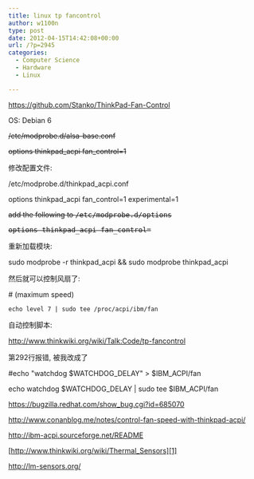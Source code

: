 ```yaml
---
title: linux tp fancontrol
author: w1100n
type: post
date: 2012-04-15T14:42:08+00:00
url: /?p=2945
categories:
  - Computer Science
  - Hardware
  - Linux

---
```

<https://github.com/Stanko/ThinkPad-Fan-Control>

OS: Debian 6

<del>/etc/modprobe.d/alsa-base.conf</del>

<del>options thinkpad_acpi fan_control=1</del>

修改配置文件:

/etc/modprobe.d/thinkpad_acpi.conf

options thinkpad_acpi fan_control=1 experimental=1

<del>add the following to <tt>/etc/modprobe.d/options</tt></del>

<del><tt></tt><tt>options thinkpad_acpi fan_control=</tt></del>

重新加载模块:

sudo modprobe -r thinkpad_acpi && sudo modprobe thinkpad_acpi

然后就可以控制风扇了:

\# (maximum speed)

`echo level 7 | sudo tee /proc/acpi/ibm/fan`

自动控制脚本:

<http://www.thinkwiki.org/wiki/Talk:Code/tp-fancontrol>

第292行报错, 被我改成了

#echo "watchdog $WATCHDOG_DELAY" > $IBM_ACPI/fan
  
echo watchdog $WATCHDOG_DELAY | sudo tee $IBM_ACPI/fan

<https://bugzilla.redhat.com/show_bug.cgi?id=685070>

<http://www.conanblog.me/notes/control-fan-speed-with-thinkpad-acpi/>

<http://ibm-acpi.sourceforge.net/README>

[http://www.thinkwiki.org/wiki/Thermal_Sensors][1]

<http://lm-sensors.org/>

 [1]: http://www.thinkwiki.org/wiki/Thermal_Sensors#ThinkPad_X61